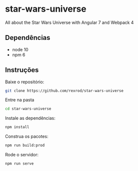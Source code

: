 # star-wars-universe

 All about the Star Wars Universe with Angular 7 and Webpack 4

## Dependências

* node 10
* npm 6


## Instruções

Baixe o repositório:

```sh
git clone https://github.com/rexrod/star-wars-universe
```

Entre na pasta

```sh
cd star-wars-universe
```

Instale as dependências:

```sh
npm install
```

Construa os pacotes:

```sh
npm run build:prod
```

Rode o servidor:

```sh
npm run serve
```
